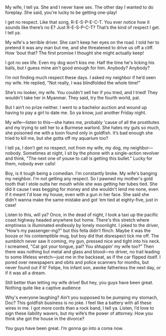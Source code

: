 
My wife, I tell ya. She and I never have sex. The other day I wanted to do foreplay. She said, you're lucky to be getting one-play!

I get no respect. Like that song, R-E-S-P-E-C-T. You ever notice how it sounds like there’s no E? Just R-E-S-P-C-T? That’s the kind of respect I get. I tell ya.

My wife's a terrible driver. She can't keep her eyes on the road. I told her to pretend it was any man but me, and she threatened to drive us off a cliff. How 'bout that? The first promise I thought she might actually keep!

I got no sex life. Even my dog won’t kiss me. Half the time he's licking his balls, but I guess mine ain't good enough for him. Anybody? Anybody?

I’m not finding much respect these days. I asked my neighbor if he’d seen my wife. He replied, "Not really, I was blindfolded the whole time!" 

She’s no looker, my wife. You couldn't sell her if you tried, and I tried! They wouldn't take her in Myanmar. They said, try the fourth world, pal. 

But I ain’t no prize neither. I went to a bachelor auction and wound up having to pay a girl to date me. So ya know, just another Friday night. 

My wife—listen to this—she hates me, probably 'cause of all the prostitutes and my trying to sell her to a Burmese warlord. She hates my guts so much, she poisoned me with a toxin found only in goldfish. It’s bad enough she tried to kill me, but she gotta off my aquarium too? 

I tell ya, I don’t get no respect, not from my wife, my dog, my neighbor—nobody. Sometimes at night, I sit by the phone with a single-action revolver and think, "The next one of youse to call is getting this bullet." Lucky for them, nobody ever calls!

Boy, is it tough being a comedian. I'm constantly broke. My wife's banging my neighbor. I'm not getting any respect. So I pawned my mother's gold tooth that I stole outta her mouth while she was getting her tubes tied. She did it cause I was begging for money and she wouldn't lend me none, even if it meant I'd lose my house, even with a gun in her face. She said she didn’t wanna make the same mistake and got ‘em tied at eighty-five, just in case!

Listen to this, will ya? Once, in the dead of night, I took a taxi up the pacific coast highway headed anywhere but home. There's this stretch where emptiness is illuminated endlessly by lonely moonlight. I joked to the driver, “How’s my passenger-ing?” but this fella didn’t flinch. Maybe it was the booze or his contemptible mug, but boy did that disrespect tick me off. The sumbitch never saw it coming, my gun, pressed nice and tight into his neck. I screamed, "Cat got your tongue, pal? You shtuppin’ my wife too?” Then there was nothing but metal and glass and blood—no driver, no trail leading to some lifeless wretch—just me in the backseat, as if the car flipped itself. I pored over newspapers and obits and police scanners for months, but never found out if lil' Felipe, his infant son, awoke fatherless the next day, or if it was all a dream. 

Still better than letting my wife drive! But hey, you guys have been great. Nothing quite like a captive audience

Why's everyone laughing? Ain’t you supposed to be pumping my stomach, Doc? This goldfish business is no joke. I feel like a battery with all these wires in me. I got more cords than a rock band, I tell ya. Listen, I’d love to sign these liability wavers, but my wife’s the power of attorney. How you think she got the house in the divorce? 

You guys have been great. I’m gonna go into a coma now. 
